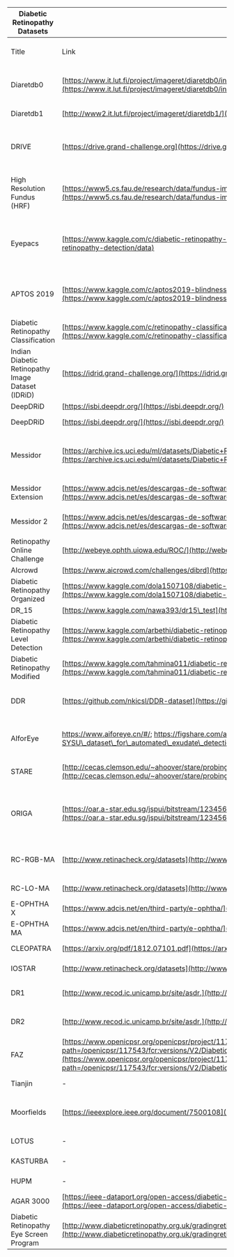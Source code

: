 | Diabetic Retinopathy Datasets                     |                                                                                                                                                                                                                                                                      |                                                                                                                                                                                        |                   |                      |          |                                       |                |              |                  |                    |                     |          |
| ------------------------------------------------- | -------------------------------------------------------------------------------------------------------------------------------------------------------------------------------------------------------------------------------------------------------------------- | -------------------------------------------------------------------------------------------------------------------------------------------------------------------------------------- | ----------------- | -------------------- | -------- | ------------------------------------- | -------------- | ------------ | ---------------- | ------------------ | ------------------- | -------- |
| Title                                             | Link                                                                                                                                                                                                                                                                 | Comments                                                                                                                                                                               | cost / license    | total # observations | \# no DR | \# Mild non-proliferative retinopathy | \# Moderate DR | \# Severe DR | Proliferative DR | resolution (width) | resolution (height) | encoding |
| Diaretdb0                                         | [https://www.it.lut.fi/project/imageret/diaretdb0/index.html](https://www.it.lut.fi/project/imageret/diaretdb0/index.html)                                                                                                                                           | Calibration Level 0 (Level of Retinopathy no-specified)                                                                                                                                | Free              | 130                  | 20       | 110                                   |                |              |                  | 1,152              | 1,500               | PNG      |
| Diaretdb1                                         | [http://www2.it.lut.fi/project/imageret/diaretdb1/](http://www2.it.lut.fi/project/imageret/diaretdb1/)                                                                                                                                                               | Calibration Level 1                                                                                                                                                                    | Free              | 89                   | 5        | 84                                    |                |              |                  | 1,152              | 1,500               | PNG      |
| DRIVE                                             | [https://drive.grand-challenge.org](https://drive.grand-challenge.org)                                                                                                                                                                                               | 7 Mild non-proliferative retinopathy + 33 healthy eye images                                                                                                                           | Free              | 40                   | 33       | 7                                     |                |              |                  | 768                | 584                 | TIFF     |
| High Resolution Fundus (HRF)                      | [https://www5.cs.fau.de/research/data/fundus-images/](https://www5.cs.fau.de/research/data/fundus-images/)                                                                                                                                                           | 15 Mild non-proliferative retinopathy + 15 healthy eye images                                                                                                                          | Free              | 30                   | 15       | 15                                    |                |              |                  | 2,336              | 3,504               | JPG      |
| Eyepacs                                           | [https://www.kaggle.com/c/diabetic-retinopathy-detection/data](https://www.kaggle.com/c/diabetic-retinopathy-detection/data)                                                                                                                                         | Major Kaggle competation (NIH); [Metadata post](https://medium.com/@samersallam92/eyepacs-diabetic-retinopathy-dataset-statistical-description-e2f34040e3a) (describes 35 Gb of 83 Gb) | Free              | 35,126               | 25,806   | 2,443                                 | 5,292          | 873          | 708              | 3,636              | 2,473               | JPEG     |
| APTOS 2019                                        | [https://www.kaggle.com/c/aptos2019-blindness-detection/overview](https://www.kaggle.com/c/aptos2019-blindness-detection/overview)                                                                                                                                   | Encoded in PNG, use original JPEG could improve the dataset?                                                                                                                           | Free              | 5,590                | 1,805    | 370                                   | 999            | 193          | 295              | 3,216              | 2,136               | PNG      |
| Diabetic Retinopathy Classification               | [https://www.kaggle.com/c/retinopathy-classification-sai/overview](https://www.kaggle.com/c/retinopathy-classification-sai/overview)                                                                                                                                 |                                                                                                                                                                                        | Free              | 2,086                |          |                                       |                |              |                  | 224                | 224                 | JPEG     |
| Indian Diabetic Retinopathy Image Dataset (IDRiD) | [https://idrid.grand-challenge.org/](https://idrid.grand-challenge.org/)                                                                                                                                                                                             |                                                                                                                                                                                        | Free              | 516                  |          |                                       |                |              |                  | 4,288              | 2,848               | JPEG     |
| DeepDRiD                                          | [https://isbi.deepdr.org/](https://isbi.deepdr.org/) ([cached page](https://webcache.googleusercontent.com/search?q=cache:JtxR32u6xdwJ:https://isbi.deepdr.org/data.html))                                                                                           | Regular images                                                                                                                                                                         | Free              | 2,400                |          |                                       |                |              |                  | 1,956              | 2,256               | JPG      |
| DeepDRiD                                          | [https://isbi.deepdr.org/](https://isbi.deepdr.org/) ([cached page](https://webcache.googleusercontent.com/search?q=cache:JtxR32u6xdwJ:https://isbi.deepdr.org/data.html))                                                                                           | Ultra Wide-field images                                                                                                                                                                | Free              | 296                  |          |                                       |                |              |                  | 3,900              | 3,072               | JPG      |
| Messidor                                          | [https://archive.ics.uci.edu/ml/datasets/Diabetic+Retinopathy+Debrecen+Data+Set](https://archive.ics.uci.edu/ml/datasets/Diabetic+Retinopathy+Debrecen+Data+Set)                                                                                                     | 800 images with dilatation + 400 no dilatation (3 sets)                                                                                                                                | Free              | 1,200                |          |                                       |                |              |                  | 1,440              | 960                 | TIFF     |
| Messidor Extension                                | [https://www.adcis.net/es/descargas-de-software-de-terceros/messidor2-es/](https://www.adcis.net/es/descargas-de-software-de-terceros/messidor2-es/)                                                                                                                 |                                                                                                                                                                                        | Free upon request | 690                  |          |                                       |                |              |                  |                    |                     | JPG      |
| Messidor 2                                        | [https://www.adcis.net/es/descargas-de-software-de-terceros/messidor2-es/](https://www.adcis.net/es/descargas-de-software-de-terceros/messidor2-es/)                                                                                                                 | L + R eye = 1748                                                                                                                                                                       | Free upon request | 874                  | 684      | 190                                   |                |              |                  |                    |                     | JPG      |
| Retinopathy Online Challenge                      | [http://webeye.ophth.uiowa.edu/ROC/](http://webeye.ophth.uiowa.edu/ROC/)                                                                                                                                                                                             |                                                                                                                                                                                        | Free              | 100                  |          |                                       |                |              |                  |                    |                     |          |
| AIcrowd                                           | [https://www.aicrowd.com/challenges/dibrd](https://www.aicrowd.com/challenges/dibrd)                                                                                                                                                                                 |                                                                                                                                                                                        | Free              | 920                  |          |                                       |                |              |                  |                    |                     |          |
| Diabetic Retinopathy Organized                    | [https://www.kaggle.com/dola1507108/diabetic-retinopathy-organized](https://www.kaggle.com/dola1507108/diabetic-retinopathy-organized)                                                                                                                               | Training Set                                                                                                                                                                           | Free              | 31,619               | 23,239   | 2,195                                 | 4,760          | 786          | 639              | 1,024              | 1,024               | JPEG     |
| DR\_15                                            | [https://www.kaggle.com/nawa393/dr15\_test](https://www.kaggle.com/nawa393/dr15_test)                                                                                                                                                                                |                                                                                                                                                                                        | Free              | 34,043               | 20,000   | 3,762                                 | 7,861          | 1,214        | 1,206            | 512                | 512                 | PNG      |
| Diabetic Retinopathy Level Detection              | [https://www.kaggle.com/arbethi/diabetic-retinopathy-level-detection](https://www.kaggle.com/arbethi/diabetic-retinopathy-level-detection)                                                                                                                           | Training Set                                                                                                                                                                           | Free              | 4,396                | 1,805    | 370                                   | 999            | 193          | 295              | 1,050              | 1,050               | PNG      |
| Diabetic Retinopathy Modified                     | [https://www.kaggle.com/tahmina011/diabetic-retinopathy-modified](https://www.kaggle.com/tahmina011/diabetic-retinopathy-modified)                                                                                                                                   |                                                                                                                                                                                        | Free              | 125                  | 25       | 25                                    | 25             | 25           | 25               | 1,024              | 768                 | JPEG     |
| DDR                                               | [https://github.com/nkicsl/DDR-dataset](https://github.com/nkicsl/DDR-dataset)                                                                                                                                                                                       | Labels available in downloaded images                                                                                                                                                  | Free              | 13,673               |          |                                       |                |              |                  |                    |                     |          |
| AIforEye                                          | https://www.aiforeye.cn/#/; https://figshare.com/articles/dataset/The\_SUSTech-SYSU\_dataset\_for\_automated\_exudate\_detection\_and\_diabetic\_retinopathy\_grading/12570770/1                                                                                     | The webpage is in Chinese (classifications on the csv file)                                                                                                                            | Free              | 1,219                |          |                                       |                |              |                  |                    |                     | JPG      |
| STARE                                             | [http://cecas.clemson.edu/~ahoover/stare/probing/index.html](http://cecas.clemson.edu/~ahoover/stare/probing/index.html)                                                                                                                                             | Level of retinopathy no-specified                                                                                                                                                      | Free              | 20                   | 10       | 10                                    |                |              |                  | 605                | 700                 | PPM      |
| ORIGA                                             | [https://oar.a-star.edu.sg/jspui/bitstream/123456789/1060/1/EMBC10\_ZhangZ\_Apr12\_v2.pdf](https://oar.a-star.edu.sg/jspui/bitstream/123456789/1060/1/EMBC10_ZhangZ_Apr12_v2.pdf)                                                                                    | Singapore Malay Eye Study (We need to contact the authors)                                                                                                                             | Free upon request | 650                  |          |                                       |                |              |                  |                    |                     |          |
| RC-RGB-MA                                         | [http://www.retinacheck.org/datasets](http://www.retinacheck.org/datasets)                                                                                                                                                                                           | Microaneurysm annotation tool. Labels on the csv file)                                                                                                                                 | Free              | 250                  |          |                                       |                |              |                  | 2,595              | 1,944               |          |
| RC-LO-MA                                          | [http://www.retinacheck.org/datasets](http://www.retinacheck.org/datasets)                                                                                                                                                                                           | Using G-channel                                                                                                                                                                        | Free              | 58                   |          |                                       |                |              |                  | 1,024              | 1,024               |          |
| E-OPHTHA X                                        | [https://www.adcis.net/en/third-party/e-ophtha/](https://www.adcis.net/en/third-party/e-ophtha/)                                                                                                                                                                     | Exudates only                                                                                                                                                                          | Free              | 82                   | 35       | 47                                    |                |              |                  |                    |                     | JPEG     |
| E-OPHTHA MA                                       | [https://www.adcis.net/en/third-party/e-ophtha/](https://www.adcis.net/en/third-party/e-ophtha/)                                                                                                                                                                     | Microaneurysm only                                                                                                                                                                     | Free              | 381                  | 233      | 148                                   |                |              |                  |                    |                     | JPEG     |
| CLEOPATRA                                         | [https://arxiv.org/pdf/1812.07101.pdf](https://arxiv.org/pdf/1812.07101.pdf)                                                                                                                                                                                         | Not available online                                                                                                                                                                   | Private           | 298                  |          |                                       |                |              |                  |                    |                     |          |
| IOSTAR                                            | [http://www.retinacheck.org/datasets](http://www.retinacheck.org/datasets)                                                                                                                                                                                           | Used for vessel segmentation.                                                                                                                                                          | Free              | 30                   |          |                                       |                |              |                  | 1,024              | 1,024               |          |
| DR1                                               | [http://www.recod.ic.unicamp.br/site/asdr.](http://www.recod.ic.unicamp.br/site/asdr.)                                                                                                                                                                               | Labels available on the csv file                                                                                                                                                       | Free              | 5,776                |          |                                       |                |              |                  | 640                | 480                 |          |
| DR2                                               | [http://www.recod.ic.unicamp.br/site/asdr.](http://www.recod.ic.unicamp.br/site/asdr.)                                                                                                                                                                               | Labels available on the csv file                                                                                                                                                       | Free              | 920                  |          |                                       |                |              |                  | 867                | 575                 |          |
| FAZ                                               | [https://www.openicpsr.org/openicpsr/project/117543/version/V2/view?path=/openicpsr/117543/fcr:versions/V2/Diabetic.zip&type=file](https://www.openicpsr.org/openicpsr/project/117543/version/V2/view?path=/openicpsr/117543/fcr:versions/V2/Diabetic.zip&type=file) | Only works under the foveal zone                                                                                                                                                       | Free              | 60                   | 25       | 35                                    |                |              |                  | 420                | 420                 | JPG      |
| Tianjin                                           | \-                                                                                                                                                                                                                                                                   |                                                                                                                                                                                        | Not available     | 414                  |          |                                       |                |              |                  |                    |                     |          |
| Moorfields                                        | [https://ieeexplore.ieee.org/document/7500108](https://ieeexplore.ieee.org/document/7500108)                                                                                                                                                                         | Different datasets in different resolutions                                                                                                                                            | Private           | 21,536               |          |                                       |                |              |                  |                    |                     |          |
| LOTUS                                             | \-                                                                                                                                                                                                                                                                   |                                                                                                                                                                                        | Not available     | 122                  | 28       | 94                                    |                |              |                  |                    |                     |          |
| KASTURBA                                          | \-                                                                                                                                                                                                                                                                   |                                                                                                                                                                                        | Not available     | 340                  | 170      |                                       |                |              |                  |                    |                     |          |
| HUPM                                              | \-                                                                                                                                                                                                                                                                   |                                                                                                                                                                                        | Not available     | 250                  | 50       |                                       |                |              |                  |                    |                     |          |
| AGAR 3000                                         | [https://ieee-dataport.org/open-access/diabetic-retinopathy-fundus-image-datasetagar300](https://ieee-dataport.org/open-access/diabetic-retinopathy-fundus-image-datasetagar300)                                                                                     |                                                                                                                                                                                        | Free              | 28                   |          |                                       |                |              |                  | 2,448              | 3,264               | JPEG     |
| Diabetic Retinopathy Eye Screen Program           | [http://www.diabeticretinopathy.org.uk/gradingretinopathy.htm](http://www.diabeticretinopathy.org.uk/gradingretinopathy.htm)                                                                                                                                         |                                                                                                                                                                                        |                   |                      |          |                                       |                |              |                  |                    |                     |
